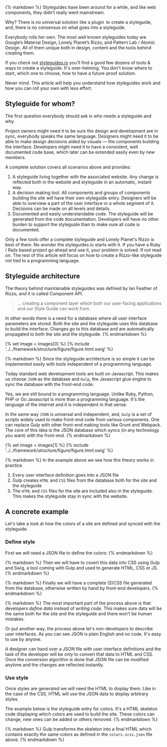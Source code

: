 {% markdown %}
Styleguides have been around for a while, and like web components, they didn’t really went mainstream.

Why? There is no universal solution  like a plugin   to create a styleguide, and, there is no consensus on what goes into a styleguide.

Everybody rolls her own.
The most well known styleguides today are Google’s Material Design, Lonely Planet’s Rizzo, and Pattern Lab / Atomic Design .
All of them unique both in design, content and the tools behind creating them.

If you check out [styleguides.io](http://styleguides.io/) you'll find a good few dozens of tools & ways to create a styleguide.
It's over-helming. You don't know where to start, which one to choose, how to have a future-proof solution.

Never mind. This article will help you understand how styleguides work and how you can roll your own with less effort.

## Styleguide for whom?

The first question everybody should ask is who needs a styleguide and why.

Project owners might need it to be sure the design and development are in sync, everybody speaks the same language.
Designers might need it to be able to make design decisions aided by visuals &mdash; the components building the interface.
Developers might need it to have a consistent, well documented code base, which later can be extended easily even by new members.

A complete solution covers all scenarios above and provides:

1. A styleguide living together with the associated website. Any change is reflected both in the website and styleguide in an automatic, instant way.
2. A decision making tool. All components and groups of components building the site will have their own styleguide entry. Designers will be able to
overview a part of the user interface or a whole segment of it. Decisions can be made on all levels and details.
3. Documented and easily understandable code. The styleguide will be generated from the code documentation.
Developers will have no other burden to support the styleguide than to make sure all code is documented.

Only a few tools offer a complete styleguide and Lonely Planet's Rizzo is best of them. No wonder the styleguides.io starts with it.
If you have a Ruby / Rails based project go ahead and use it, your problem is solved.
If not read on. The rest of this article will focus on how to create a Rizzo-like styleguide not tied to a programming language.

## Styleguide architecture

The theory behind maintainable styleguides was defined by Ian Feather of Rizzo, and it is called Component API.

> ... creating a component layer which both our user-facing applications and our Style Guide can work from.

In other words there is a need for a database where all user interface parameters are stored. Both the site and the styleguide uses this database to build the interface. Changes go to this database and are automatically propagated to both the site and the styleguide.
{% endmarkdown %}

{% set image = images[0] %}
{% include '../../framework/structure/figure/figure.html.swig' %}

{% markdown %}
Since the styleguide architecture is so simple it can be implemented easily with tools independent of a programming language.

Today standard web development tools are built on Javascript. This makes us choose `JSON` as the database and `Gulp`, the Javascript glue engine
to sync the database with the front-end code.

Yes, we are still bound to a programming language. Unlike Ruby, Python, PHP or Go Javascript is more than a programming language.
It's the language of the internet and it is independent in that sense.

In the same way `JSON` is universal and independent, and, `Gulp` is a set of scripts widely used to make front-end code from various components.
One can replace Gulp with other front-end making tools like Grunt and Webpack. The core of this idea is the JSON database which syncs (in any technology you want) with the front-end.
{% endmarkdown %}


{% set image = images[1] %}
{% include '../../framework/structure/figure/figure.html.swig' %}

{% markdown %}
In the example above we see how this theory works in practice.

1. Every user interface definition goes into a JSON file
2. Gulp creates `HTML` and `CSS` files from the database both for the site and the styleguide
3. The `HTML` and `CSS` files for the site are included also in the styleguide. This makes the styleguide stay in sync with the website.

## A concrete example

Let's take a look at how the colors of a site are defined and synced with the styleguide.

### Define style

First we will need a JSON file to define the colors:
{% endmarkdown %}
<script src="https://gist.github.com/metamn/ef8d6cf9b49b97edfded.js"></script>

{% markdown %}
Then we will have to covert this data into CSS using Gulp and Swig, a tool coming with Gulp and used to generate HTML, CSS or JS.
{% endmarkdown %}
<script src="https://gist.github.com/metamn/ebdf8f2bf940705ea89d.js"></script>

{% markdown %}
Finally we will have a complete (S)CSS file generated from the database, otherwise written by hand by front-end developers.
{% endmarkdown %}
<script src="https://gist.github.com/metamn/b693076f8cf51806de7f.js"></script>

{% markdown %}
The most important part of the process above is that developers *define data* instead of *writing code*.
This makes sure data will be the same both for the site and the styleguide and there won't be human mistakes.

Or put another way, the process above let's non-developers to describe user interfaces.
As you can see JSON is plain English and no code. It's easy to use by anyone.

A designer can hand over a JSON file with user interface definitions and the task of the developer will be only to convert that data to HTML and CSS.
Once the conversion algorithm is done that JSON file can be modified anytime and the changes are reflected instantly.

### Use style

Once styles are generated we will need the HTML to display them.
Like in the case of the CSS, HTML will use the JSON data to display arbitrary styles.

The example below is the styleguide entry for colors. It's a HTML skeleton code displaying which colors are used to build the site. These colors can change, new ones can be added or others removed.
{% endmarkdown %}
<script src="https://gist.github.com/metamn/dc1b4efc4e71f31abf22.js"></script>

{% markdown %}
Gulp transforms the skeleton into a final HTML which contains exactly the same colors as defined in the `colors.scss.json` file above.
{% endmarkdown %}
<script src="https://gist.github.com/metamn/2d01cc5e07c7e3221739.js"></script>
